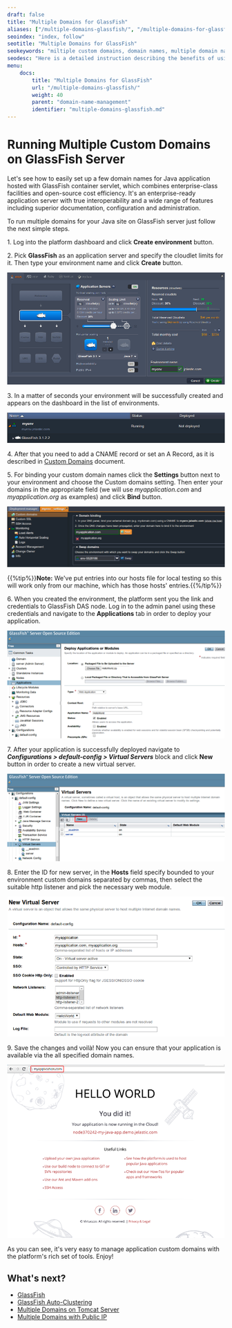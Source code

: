 ```yaml
---
draft: false
title: "Multiple Domains for GlassFish"
aliases: ["/multiple-domains-glassfish/", "/multiple-domains-for-glassfish/"]
seoindex: "index, follow"
seotitle: "Multiple Domains for GlassFish"
seokeywords: "miltiple custom domains, domain names, multiple domain names, setting multiple domain, configure multiple domain, multiple domain benefits, multiple domain hosting, glassfish multiple domains, glassfish domains setting, virtual server gf, gh hosts"
seodesc: "Here is a detailed instruction describing the benefits of using multiple domain names and how to configure multiple domains for your Java environment with GlassFish application server."
menu:
    docs:
        title: "Multiple Domains for GlassFish"
        url: "/multiple-domains-glassfish/"
        weight: 40
        parent: "domain-name-management"
        identifier: "multiple-domains-glassfish.md"
---
```


# Running Multiple Custom Domains on GlassFish Server

Let's see how to easily set up a few domain names for Java application hosted with GlassFish container servlet, which combines enterprise-class facilities and open-source cost efficiency. It's an enterprise-ready application server with true interoperability and a wide range of features including superior documentation, configuration and administration.

To run multiple domains for your Java site on GlassFish server just follow the next simple steps.

1\. Log into the platform dashboard and click **Create environment** button.

2\. Pick **GlassFish** as an application server and specify the cloudlet limits for it. Then type your environment name and click **Create** button.

![multiple domains GlassFish environment wizard](01-environment-wizard.png)

3\. In a matter of seconds your environment will be successfully created and appears on the dashboard in the list of environments.

![GlassFish environment created](02-glassfish-environment-created.png)

4\. After that you need to add a CNAME record or set an A Record, as it is described in [Custom Domains](/custom-domains/) document.

5\. For binding your custom domain names click the **Settings** button next to your environment and choose the Custom domains setting. Then enter your domains in the appropriate field (we will use *myapplication.com* and *myapplication.org* as examples) and click **Bind** button.

![bind environment domains](03-bind-environment-domains.png)

{{%tip%}}**Note:** We've put entries into our hosts file for local testing so this will work only from our machine, which has those hosts' entries.{{%/tip%}}

6\. When you created the environment, the platform sent you the link and credentials to GlassFish DAS node. Log in to the admin panel using these credentials and navigate to the **Applications** tab in order to deploy your application.

![GlassFish admin panel applications](04-glassfish-admin-panel-applications.png)

7\. After your application is successfully deployed navigate to ***Configurations > default-config > Virtual Servers*** block and click **New** button in order to create a new virtual server.

![GlassFish admin panel virtual servers](05-glassfish-admin-panel-virtual-servers.png)

8\. Enter the ID for new server, in the **Hosts** field specify bounded to your environment custom domains separated by commas, then select the suitable http listener and pick the necessary web module.

![GlassFish new virtual server](06-glassfish-new-virtual-server.png)

9\. Save the changes and voil&agrave;! Now you can ensure that your application is available via the all specified domain names.

![GlassFish multiple domain names](07-glassfish-multiple-domain-names.png)

As you can see, it's very easy to manage application custom domains with the platform's rich set of tools. Enjoy!


## What's next?

* [GlassFish](/glassfish/)
* [GlassFish Auto-Clustering](https://www.virtuozzo.com/company/blog/glassfish-payara-auto-clustering-cloud-hosting/)
* [Multiple Domains on Tomcat Server](/multiple-domains-tomcat-server/)
* [Multiple Domains with Public IP](/multiple-domains/)